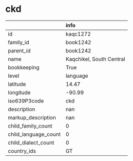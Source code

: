 # ckd
|                      | info                     |
|:---------------------|:-------------------------|
| id                   | kaqc1272                 |
| family_id            | book1242                 |
| parent_id            | book1242                 |
| name                 | Kaqchikel, South Central |
| bookkeeping          | True                     |
| level                | language                 |
| latitude             | 14.47                    |
| longitude            | -90.99                   |
| iso639P3code         | ckd                      |
| description          | nan                      |
| markup_description   | nan                      |
| child_family_count   | 0                        |
| child_language_count | 0                        |
| child_dialect_count  | 0                        |
| country_ids          | GT                       |